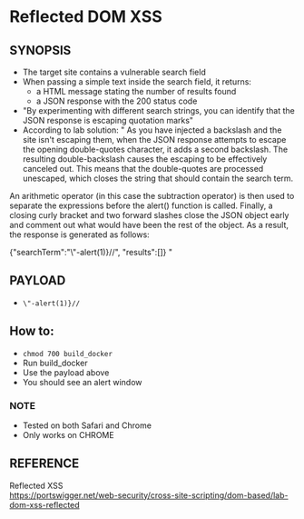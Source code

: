 # Reflected DOM XSS

## SYNOPSIS
- The target site contains a vulnerable search field
- When passing a simple text inside the search field, it returns:
  - a HTML message stating the number of results found
  - a JSON response with the 200 status code
- "By experimenting with different search strings, you can identify that the JSON response is escaping quotation marks"
- According to lab solution:
"
As you have injected a backslash and the site isn't escaping them, when the JSON response attempts to escape the opening double-quotes character, it adds a second backslash. The resulting double-backslash causes the escaping to be effectively canceled out. This means that the double-quotes are processed unescaped, which closes the string that should contain the search term.

An arithmetic operator (in this case the subtraction operator) is then used to separate the expressions before the alert() function is called. Finally, a closing curly bracket and two forward slashes close the JSON object early and comment out what would have been the rest of the object. As a result, the response is generated as follows:

{"searchTerm":"\\"-alert(1)}//", "results":[]}
"

## PAYLOAD
- ```\"-alert(1)}//```

## How to:
- ```chmod 700 build_docker```
- Run build_docker
- Use the payload above
- You should see an alert window

### NOTE
- Tested on both Safari and Chrome
- Only works on CHROME

## REFERENCE
Reflected XSS \
https://portswigger.net/web-security/cross-site-scripting/dom-based/lab-dom-xss-reflected


